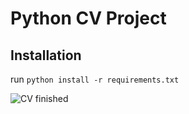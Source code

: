 # Python CV Project

## Installation
run `python install -r requirements.txt`


![CV finished](https://user-images.githubusercontent.com/83616845/124191924-21107200-da8a-11eb-8cec-7396426b57b0.png)
